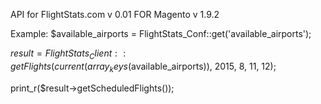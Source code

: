 API for FlightStats.com v 0.01 FOR Magento v 1.9.2

Example:
$available_airports = FlightStats_Conf::get('available_airports');

$result = FlightStats_Client::getFlights(current(array_keys($available_airports)), 2015, 8, 11, 12);

print_r($result->getScheduledFlights());
